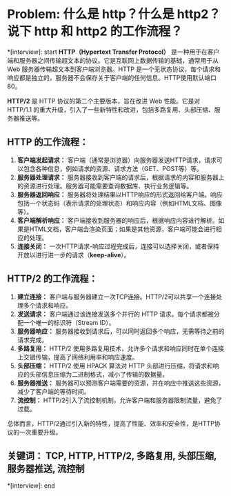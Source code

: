 # Problem: 什么是 http？什么是 http2？说下 http 和 http2 的工作流程？

*[interview]: start
**HTTP（Hypertext Transfer Protocol）** 是一种用于在客户端和服务器之间传输超文本的协议。它是互联网上数据传输的基础，通常用于从 Web 服务器传输超文本到客户端浏览器。HTTP 是一个无状态协议，每个请求和响应都是独立的，服务器不会保存关于客户端的任何信息。HTTP使用默认端口80。

**HTTP/2** 是 HTTP 协议的第二个主要版本，旨在改进 Web 性能。它是对 HTTP/1.1 的重大升级，引入了一些新特性和改进，包括多路复用、头部压缩、服务器推送等。

## HTTP 的工作流程：
1. **客户端发起请求：** 客户端（通常是浏览器）向服务器发送HTTP请求，请求可以包含各种信息，例如请求的资源、请求方法（GET、POST等）等。
2. **服务器处理请求：** 服务器接收到客户端的请求后，根据请求的内容和服务器上的资源进行处理。服务器可能需要查询数据库、执行业务逻辑等。
3. **服务器返回响应：** 服务器将处理结果以HTTP响应的形式返回给客户端。响应包括一个状态码（表示请求的处理状态）和响应内容（例如HTML文档、图像等）。
4. **客户端解析响应：** 客户端接收到服务器的响应后，根据响应内容进行解析。如果是HTML文档，客户端会渲染页面；如果是其他资源，客户端可能会进行相应的处理。
5. **连接关闭：** 一次HTTP请求-响应过程完成后，连接可以选择关闭，或者保持开放以进行进一步的请求（**keep-alive**）。

## HTTP/2 的工作流程：
1. **建立连接：** 客户端与服务器建立一次TCP连接。HTTP/2可以共享一个连接处理多个请求和响应。
2. **发送请求：** 客户端通过该连接发送多个并行的 HTTP 请求。每个请求都被分配一个唯一的标识符（Stream ID）。
3. **服务器响应：** 服务器接收到请求后，可以同时返回多个响应，无需等待之前的请求完成。
4. **多路复用：** HTTP/2 使用多路复用技术，允许多个请求和响应同时在单个连接上交错传输，提高了网络利用率和响应速度。
5. **头部压缩：** HTTP/2 使用 HPACK 算法对 HTTP 头部进行压缩，将请求和响应的头部信息压缩为二进制格式，减小了传输的数据量。
6. **服务器推送：** 服务器可以预测客户端需要的资源，并在响应中推送这些资源，减少了客户端的等待时间。
7. **流控制：** HTTP/2引入了流控制机制，允许客户端和服务器限制流量，避免了过载。

总体而言，HTTP/2通过引入新的特性，提高了性能、效率和安全性，是HTTP协议的一次重要升级。

## 关键词： TCP, HTTP, HTTP/2, 多路复用, 头部压缩, 服务器推送, 流控制
*[interview]: end
